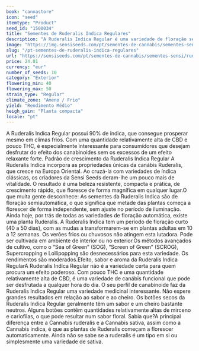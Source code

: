 ```yaml
---
book: "cannastore"
icon: "seed"
itemtype: "Product"
seed_id: "1500034"
title: "Sementes de Ruderalis Indica Regulares"
description: "A Ruderalis Indica Regular é uma variedade de floração semiautomática com mais CBD do que THC. Nem o frio, nem a chuva a poderão afetar."
image: "https://img.sensiseeds.com/pt/sementes-de-cannabis/sementes-sensi/ruderalis-indica-image.png"
slug: "/pt-sementes-de-ruderalis-indica-regulares"
url: "https://sensiseeds.com/pt/sementes-de-cannabis/sementes-sensi/ruderalis-indica?a_aid=cannastore"
price: 24.01
currency: "eur"
number_of_seeds: 10
category: "Exterior"
flowering_min: 40
flowering_max: 50
strain_type: "Regular"
climate_zone: "Ameno / Frio"
yield: "Rendimento Médio"
heigh_gain: "Planta compacta"
locale: "pt"
---
```

A Ruderalis Indica Regular possui 90% de índica, que consegue prosperar mesmo em climas frios. Com uma quantidade relativamente alta de CBD e pouco THC, é especialmente interessante para consumidores que desejam desfrutar do efeito dos canabinoides sem os excessos de um efeito relaxante forte. Padrão de crescimento da Ruderalis Indica Regular A Ruderalis Indica incorpora as propriedades únicas da canábis Ruderalis, que cresce na Europa Oriental. Ao cruzá-la com variedades de índica clássicas, os criadores da Sensi Seeds deram-lhe um pouco mais de vitalidade. O resultado é uma beleza resistente, compacta e prática, de crescimento rápido, que floresce de forma magnífica em qualquer lugar.O que muita gente desconhece: As sementes da Ruderalis Indica são de floração semiautomática, o que significa que metade das plantas começa a florescer de forma independente, sem ajuste no período de iluminação. Ainda hoje, por trás de todas as variedades de floração automática, existe uma planta Ruderalis. A Ruderalis Indica tem um período de floração curto (40 a 50 dias), com as mudas a transformarem-se em plantas adultas em 10 a 12 semanas. Os verões frios ou chuvosos não atingem esta lutadora. Pode ser cultivada em ambiente de interior ou no exterior.Os métodos avançados de cultivo, como o “Sea of Green” (SOG), “Screen of Green” (SCROG), Supercropping e Lollipopping são desnecessários para esta variedade. Os rendimentos são moderados.Efeito, sabor e aroma da Ruderalis Indica RegularA Ruderalis Indica Regular não é a variedade certa para quem procura um efeito poderoso. Com pouco THC e uma quantidade relativamente alta de CBD, é uma variedade de canábis funcional que pode ser desfrutada a qualquer hora do dia. O seu perfil de canabinoide faz da Ruderalis Indica Regular uma variedade medicinal interessante. Não espere grandes resultados em relação ao sabor e ao cheiro. Os botões secos da Ruderalis Indica Regular geralmente têm um sabor e um cheiro bastante neutros. Alguns botões contêm quantidades relativamente altas de mirceno e cariofilas, o que pode resultar num sabor floral. Sabia que?A principal diferença entre a Cannabis ruderalis e a Cannabis sativa, assim como a Cannabis indica, é que as plantas de Ruderalis começam a florescer automaticamente. Ainda não se sabe se a ruderalis é um tipo em si ou simplesmente uma variedade de sativa.
